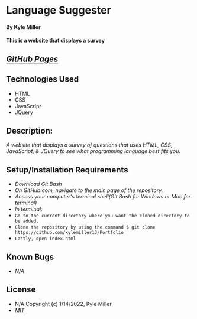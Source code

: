 # Language Suggester

#### By Kyle Miller

#### This is a website that displays a survey 

## _[GitHub Pages](https://kylemiller13.github.io/Portfolio/)_

## Technologies Used

- HTML
- CSS
- JavaScript
- JQuery

## Description:

_A website that displays a survey of questions that uses HTML, CSS, JavaScript, & JQuery to see what programming language best fits you._

## Setup/Installation Requirements

- _Download Git Bash_
- _On GitHub.com, navigate to the main page of the repository._
- _Access your computer's terminal shell(Git Bash for Windows or Mac for terminal)_
- _In terminal:_
- `Go to the current directory where you want the cloned directory to be added.`
- `Clone the repository by using the command $ git clone https://github.com/kylemiller13/Portfolio`
- `Lastly, open index.html`

## Known Bugs

- _N/A_

## License

- N/A Copyright (c) 1/14/2022, Kyle Miller
- _[MIT](https://opensource.org/licenses/MIT)_